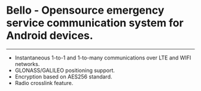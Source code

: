 # Bello - Opensource emergency service communication system for Android devices.
--------------------------------------------------------------------------------------
- Instantaneous 1-to-1 and 1-to-many communications over LTE and WIFI networks. 
- GLONASS/GALILEO positioning support.
- Encryption based on AES256 standard. 
- Radio crosslink feature.
